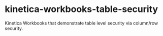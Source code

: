 # kinetica-workbooks-table-security
Kinetica Workbooks that demonstrate table level security via column/row security.
